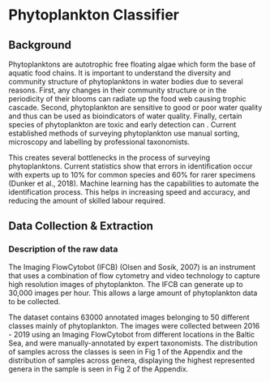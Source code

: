 # Phytoplankton Classifier

## Background

Phytoplanktons are autotrophic free floating algae which form the base of aquatic food chains. It is important to understand the diversity and community structure of phytoplanktons in water bodies due to several reasons. First, any changes in their community structure or in the periodicity of their blooms can radiate up the food web causing trophic cascade. Second, phytoplankton are sensitive to good or poor water quality and thus can be used as bioindicators of water quality. Finally, certain species of phytoplankton are toxic and early detection can . Current established methods of surveying phytoplankton use manual sorting, microscopy and labelling by professional taxonomists.

This creates several bottlenecks in the process of surveying phytoplanktons. Current statistics show that errors in identification occur with experts up to 10% for common species and 60% for rarer specimens (Dunker et al., 2018). Machine learning has the capabilities to automate the identification process. This helps in increasing speed and accuracy, and reducing the amount of skilled labour required. 

## Data Collection & Extraction

### Description of the raw data

The Imaging FlowCytobot (IFCB) (Olsen and Sosik, 2007) is an instrument that uses a combination of flow cytometry and video technology to capture high resolution images of phytoplankton. The IFCB can generate up to 30,000 images per hour. This allows a large amount of phytoplankton data to be collected. 

The dataset contains 63000 annotated images belonging to 50 different classes mainly of phytoplankton. The images were collected between 2016 - 2019 using an Imaging FlowCytobot from different locations in the Baltic Sea, and were manually-annotated by expert taxonomists. The distribution of samples across the classes is seen in Fig 1 of the Appendix and the distribution of samples across genera, displaying the highest represented genera in the sample is seen in Fig 2 of the Appendix. 
